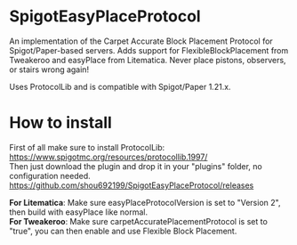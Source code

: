 # SpigotEasyPlaceProtocol
An implementation of the Carpet Accurate Block Placement Protocol for Spigot/Paper-based servers.
Adds support for FlexibleBlockPlacement from Tweakeroo and easyPlace from Litematica. Never place pistons, observers, or stairs wrong again!

Uses ProtocolLib and is compatible with Spigot/Paper 1.21.x.

# How to install
First of all make sure to install ProtocolLib: https://www.spigotmc.org/resources/protocollib.1997/  
Then just download the plugin and drop it in your "plugins" folder, no configuration needed. https://github.com/shou692199/SpigotEasyPlaceProtocol/releases

**For Litematica**: Make sure easyPlaceProtocolVersion is set to "Version 2", then build with easyPlace like normal.  
**For Tweakeroo**: Make sure carpetAccuratePlacementProtocol is set to "true", you can then enable and use Flexible Block Placement.
